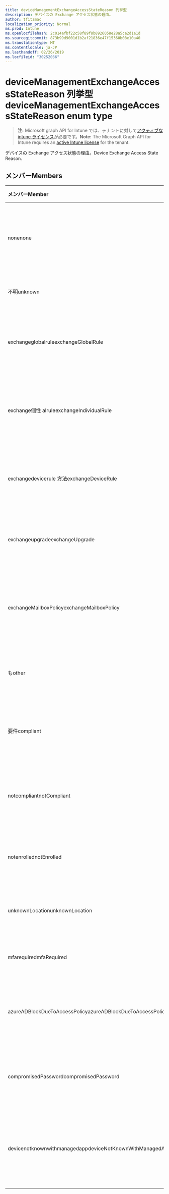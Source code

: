 ```yaml
---
title: deviceManagementExchangeAccessStateReason 列挙型
description: デバイスの Exchange アクセス状態の理由。
author: tfitzmac
localization_priority: Normal
ms.prod: Intune
ms.openlocfilehash: 2c014afbf22c58f89f8b8926058e28a5ca2d1a1d
ms.sourcegitcommit: 873b99d9001d1b2af21836e47f15360b08e10a40
ms.translationtype: MT
ms.contentlocale: ja-JP
ms.lasthandoff: 02/26/2019
ms.locfileid: "30252036"
---
```

# <a name="devicemanagementexchangeaccessstatereason-enum-type"></a><span data-ttu-id="bb905-103">deviceManagementExchangeAccessStateReason 列挙型</span><span class="sxs-lookup"><span data-stu-id="bb905-103">deviceManagementExchangeAccessStateReason enum type</span></span>

> <span data-ttu-id="bb905-104">**注:** Microsoft graph API for Intune では、テナントに対して[アクティブな intune ライセンス](https://go.microsoft.com/fwlink/?linkid=839381)が必要です。</span><span class="sxs-lookup"><span data-stu-id="bb905-104">**Note:** The Microsoft Graph API for Intune requires an [active Intune license](https://go.microsoft.com/fwlink/?linkid=839381) for the tenant.</span></span>

<span data-ttu-id="bb905-105">デバイスの Exchange アクセス状態の理由。</span><span class="sxs-lookup"><span data-stu-id="bb905-105">Device Exchange Access State Reason.</span></span>

## <a name="members"></a><span data-ttu-id="bb905-106">メンバー</span><span class="sxs-lookup"><span data-stu-id="bb905-106">Members</span></span>
|<span data-ttu-id="bb905-107">メンバー</span><span class="sxs-lookup"><span data-stu-id="bb905-107">Member</span></span>|<span data-ttu-id="bb905-108">値</span><span class="sxs-lookup"><span data-stu-id="bb905-108">Value</span></span>|<span data-ttu-id="bb905-109">説明</span><span class="sxs-lookup"><span data-stu-id="bb905-109">Description</span></span>|
|:---|:---|:---|
|<span data-ttu-id="bb905-110">none</span><span class="sxs-lookup"><span data-stu-id="bb905-110">none</span></span>|<span data-ttu-id="bb905-111">.0</span><span class="sxs-lookup"><span data-stu-id="bb905-111">0</span></span>|<span data-ttu-id="bb905-112">Exchange から検出されたアクセス状態の理由はありません</span><span class="sxs-lookup"><span data-stu-id="bb905-112">No access state reason discovered from Exchange</span></span>|
|<span data-ttu-id="bb905-113">不明</span><span class="sxs-lookup"><span data-stu-id="bb905-113">unknown</span></span>|<span data-ttu-id="bb905-114">1-d</span><span class="sxs-lookup"><span data-stu-id="bb905-114">1</span></span>|<span data-ttu-id="bb905-115">不明なアクセス状態の理由</span><span class="sxs-lookup"><span data-stu-id="bb905-115">Unknown access state reason</span></span>|
|<span data-ttu-id="bb905-116">exchangeglobalrule</span><span class="sxs-lookup"><span data-stu-id="bb905-116">exchangeGlobalRule</span></span>|<span data-ttu-id="bb905-117">pbm-2</span><span class="sxs-lookup"><span data-stu-id="bb905-117">2</span></span>|<span data-ttu-id="bb905-118">Exchange グローバルルールによって決定されるアクセス状態</span><span class="sxs-lookup"><span data-stu-id="bb905-118">Access state determined by Exchange Global rule</span></span>|
|<span data-ttu-id="bb905-119">exchange個性 alrule</span><span class="sxs-lookup"><span data-stu-id="bb905-119">exchangeIndividualRule</span></span>|<span data-ttu-id="bb905-120">1/3</span><span class="sxs-lookup"><span data-stu-id="bb905-120">3</span></span>|<span data-ttu-id="bb905-121">Exchange の個々のルールによって決定されるアクセス状態</span><span class="sxs-lookup"><span data-stu-id="bb905-121">Access state determined by Exchange Individual rule</span></span>|
|<span data-ttu-id="bb905-122">exchangedevicerule 方法</span><span class="sxs-lookup"><span data-stu-id="bb905-122">exchangeDeviceRule</span></span>|<span data-ttu-id="bb905-123">2/4</span><span class="sxs-lookup"><span data-stu-id="bb905-123">4</span></span>|<span data-ttu-id="bb905-124">Exchange デバイスルールによって決定されるアクセス状態</span><span class="sxs-lookup"><span data-stu-id="bb905-124">Access state determined by Exchange Device rule</span></span>|
|<span data-ttu-id="bb905-125">exchangeupgrade</span><span class="sxs-lookup"><span data-stu-id="bb905-125">exchangeUpgrade</span></span>|<span data-ttu-id="bb905-126">5</span><span class="sxs-lookup"><span data-stu-id="bb905-126">5</span></span>|<span data-ttu-id="bb905-127">Exchange アップグレードのためのアクセス状態</span><span class="sxs-lookup"><span data-stu-id="bb905-127">Access state due to Exchange upgrade</span></span>|
|<span data-ttu-id="bb905-128">exchangeMailboxPolicy</span><span class="sxs-lookup"><span data-stu-id="bb905-128">exchangeMailboxPolicy</span></span>|<span data-ttu-id="bb905-129">シックス</span><span class="sxs-lookup"><span data-stu-id="bb905-129">6</span></span>|<span data-ttu-id="bb905-130">Exchange メールボックスポリシーによって決定されるアクセス状態</span><span class="sxs-lookup"><span data-stu-id="bb905-130">Access state determined by Exchange Mailbox Policy</span></span>|
|<span data-ttu-id="bb905-131">も</span><span class="sxs-lookup"><span data-stu-id="bb905-131">other</span></span>|<span data-ttu-id="bb905-132">7</span><span class="sxs-lookup"><span data-stu-id="bb905-132">7</span></span>|<span data-ttu-id="bb905-133">Exchange によって決定されるアクセス状態</span><span class="sxs-lookup"><span data-stu-id="bb905-133">Access state determined by Exchange</span></span>|
|<span data-ttu-id="bb905-134">要件</span><span class="sxs-lookup"><span data-stu-id="bb905-134">compliant</span></span>|<span data-ttu-id="bb905-135">~</span><span class="sxs-lookup"><span data-stu-id="bb905-135">8</span></span>|<span data-ttu-id="bb905-136">コンプライアンスの課題によって付与されるアクセス状態</span><span class="sxs-lookup"><span data-stu-id="bb905-136">Access state granted by compliance challenge</span></span>|
|<span data-ttu-id="bb905-137">notcompliant</span><span class="sxs-lookup"><span data-stu-id="bb905-137">notCompliant</span></span>|<span data-ttu-id="bb905-138">i-9</span><span class="sxs-lookup"><span data-stu-id="bb905-138">9</span></span>|<span data-ttu-id="bb905-139">コンプライアンスの課題によるアクセス状態の取り消し</span><span class="sxs-lookup"><span data-stu-id="bb905-139">Access state revoked by compliance challenge</span></span>|
|<span data-ttu-id="bb905-140">notenrolled</span><span class="sxs-lookup"><span data-stu-id="bb905-140">notEnrolled</span></span>|<span data-ttu-id="bb905-141">個</span><span class="sxs-lookup"><span data-stu-id="bb905-141">10</span></span>|<span data-ttu-id="bb905-142">管理の課題によるアクセス状態の取り消し</span><span class="sxs-lookup"><span data-stu-id="bb905-142">Access state revoked by management challenge</span></span>|
|<span data-ttu-id="bb905-143">unknownLocation</span><span class="sxs-lookup"><span data-stu-id="bb905-143">unknownLocation</span></span>|<span data-ttu-id="bb905-144">個</span><span class="sxs-lookup"><span data-stu-id="bb905-144">12</span></span>|<span data-ttu-id="bb905-145">不明な場所のためのアクセス状態</span><span class="sxs-lookup"><span data-stu-id="bb905-145">Access state due to unknown location</span></span>|
|<span data-ttu-id="bb905-146">mfarequired</span><span class="sxs-lookup"><span data-stu-id="bb905-146">mfaRequired</span></span>|<span data-ttu-id="bb905-147">スリー</span><span class="sxs-lookup"><span data-stu-id="bb905-147">13</span></span>|<span data-ttu-id="bb905-148">MFA チャレンジによるアクセス状態</span><span class="sxs-lookup"><span data-stu-id="bb905-148">Access state due to MFA challenge</span></span>|
|<span data-ttu-id="bb905-149">azureADBlockDueToAccessPolicy</span><span class="sxs-lookup"><span data-stu-id="bb905-149">azureADBlockDueToAccessPolicy</span></span>|<span data-ttu-id="bb905-150">第</span><span class="sxs-lookup"><span data-stu-id="bb905-150">14</span></span>|<span data-ttu-id="bb905-151">AAD アクセスポリシーによって無効にされたアクセス状態</span><span class="sxs-lookup"><span data-stu-id="bb905-151">Access State revoked by AAD Access Policy</span></span>|
|<span data-ttu-id="bb905-152">compromisedPassword</span><span class="sxs-lookup"><span data-stu-id="bb905-152">compromisedPassword</span></span>|<span data-ttu-id="bb905-153">約</span><span class="sxs-lookup"><span data-stu-id="bb905-153">15</span></span>|<span data-ttu-id="bb905-154">侵害されたパスワードによって取り消されたアクセス状態</span><span class="sxs-lookup"><span data-stu-id="bb905-154">Access State revoked by compromised password</span></span>|
|<span data-ttu-id="bb905-155">devicenotknownwithmanagedapp</span><span class="sxs-lookup"><span data-stu-id="bb905-155">deviceNotKnownWithManagedApp</span></span>|<span data-ttu-id="bb905-156">16</span><span class="sxs-lookup"><span data-stu-id="bb905-156">16</span></span>|<span data-ttu-id="bb905-157">管理対象アプリケーションのチャレンジによって取り消されたアクセス状態</span><span class="sxs-lookup"><span data-stu-id="bb905-157">Access state revoked by managed application challenge</span></span>|



